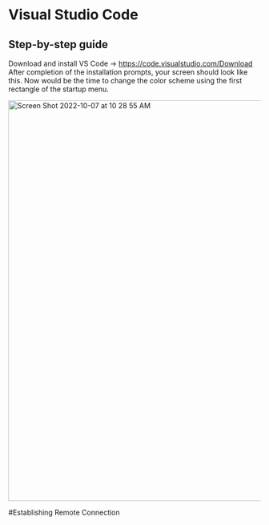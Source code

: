 # Visual Studio Code 

## Step-by-step guide


Download and install VS Code → https://code.visualstudio.com/Download After completion of the installation prompts, your screen should look like this. Now would be the time to change the color scheme using the first rectangle of the startup menu.

<img width="800" alt="Screen Shot 2022-10-07 at 10 28 55 AM" src="https://user-images.githubusercontent.com/95723801/195430405-13b35008-54be-4087-bd75-45287d165f52.png">

#Establishing Remote Connection

